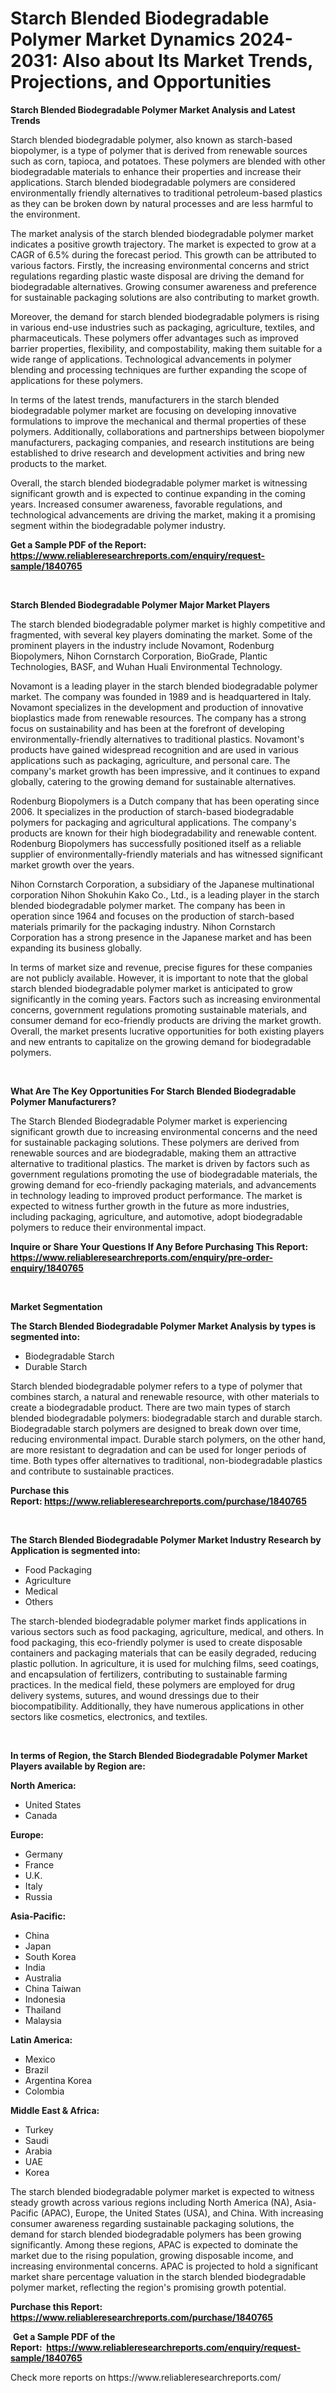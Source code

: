 <p><h1>Starch Blended Biodegradable Polymer Market Dynamics 2024-2031: Also about Its Market Trends, Projections, and Opportunities</h1></p><p><strong>Starch Blended Biodegradable Polymer Market Analysis and Latest Trends</strong></p>
<p><p>Starch blended biodegradable polymer, also known as starch-based biopolymer, is a type of polymer that is derived from renewable sources such as corn, tapioca, and potatoes. These polymers are blended with other biodegradable materials to enhance their properties and increase their applications. Starch blended biodegradable polymers are considered environmentally friendly alternatives to traditional petroleum-based plastics as they can be broken down by natural processes and are less harmful to the environment.</p><p>The market analysis of the starch blended biodegradable polymer market indicates a positive growth trajectory. The market is expected to grow at a CAGR of 6.5% during the forecast period. This growth can be attributed to various factors. Firstly, the increasing environmental concerns and strict regulations regarding plastic waste disposal are driving the demand for biodegradable alternatives. Growing consumer awareness and preference for sustainable packaging solutions are also contributing to market growth.</p><p>Moreover, the demand for starch blended biodegradable polymers is rising in various end-use industries such as packaging, agriculture, textiles, and pharmaceuticals. These polymers offer advantages such as improved barrier properties, flexibility, and compostability, making them suitable for a wide range of applications. Technological advancements in polymer blending and processing techniques are further expanding the scope of applications for these polymers.</p><p>In terms of the latest trends, manufacturers in the starch blended biodegradable polymer market are focusing on developing innovative formulations to improve the mechanical and thermal properties of these polymers. Additionally, collaborations and partnerships between biopolymer manufacturers, packaging companies, and research institutions are being established to drive research and development activities and bring new products to the market.</p><p>Overall, the starch blended biodegradable polymer market is witnessing significant growth and is expected to continue expanding in the coming years. Increased consumer awareness, favorable regulations, and technological advancements are driving the market, making it a promising segment within the biodegradable polymer industry.</p></p>
<p><strong>Get a Sample PDF of the Report:&nbsp; <a href="https://www.reliableresearchreports.com/enquiry/request-sample/1840765">https://www.reliableresearchreports.com/enquiry/request-sample/1840765</a></strong></p>
<p>&nbsp;</p>
<p><strong>Starch Blended Biodegradable Polymer Major Market Players</strong></p>
<p><p>The starch blended biodegradable polymer market is highly competitive and fragmented, with several key players dominating the market. Some of the prominent players in the industry include Novamont, Rodenburg Biopolymers, Nihon Cornstarch Corporation, BioGrade, Plantic Technologies, BASF, and Wuhan Huali Environmental Technology. </p><p>Novamont is a leading player in the starch blended biodegradable polymer market. The company was founded in 1989 and is headquartered in Italy. Novamont specializes in the development and production of innovative bioplastics made from renewable resources. The company has a strong focus on sustainability and has been at the forefront of developing environmentally-friendly alternatives to traditional plastics. Novamont's products have gained widespread recognition and are used in various applications such as packaging, agriculture, and personal care. The company's market growth has been impressive, and it continues to expand globally, catering to the growing demand for sustainable alternatives.</p><p>Rodenburg Biopolymers is a Dutch company that has been operating since 2006. It specializes in the production of starch-based biodegradable polymers for packaging and agricultural applications. The company's products are known for their high biodegradability and renewable content. Rodenburg Biopolymers has successfully positioned itself as a reliable supplier of environmentally-friendly materials and has witnessed significant market growth over the years.</p><p>Nihon Cornstarch Corporation, a subsidiary of the Japanese multinational corporation Nihon Shokuhin Kako Co., Ltd., is a leading player in the starch blended biodegradable polymer market. The company has been in operation since 1964 and focuses on the production of starch-based materials primarily for the packaging industry. Nihon Cornstarch Corporation has a strong presence in the Japanese market and has been expanding its business globally.</p><p>In terms of market size and revenue, precise figures for these companies are not publicly available. However, it is important to note that the global starch blended biodegradable polymer market is anticipated to grow significantly in the coming years. Factors such as increasing environmental concerns, government regulations promoting sustainable materials, and consumer demand for eco-friendly products are driving the market growth. Overall, the market presents lucrative opportunities for both existing players and new entrants to capitalize on the growing demand for biodegradable polymers.</p></p>
<p>&nbsp;</p>
<p><strong>What Are The Key Opportunities For Starch Blended Biodegradable Polymer Manufacturers?</strong></p>
<p><p>The Starch Blended Biodegradable Polymer market is experiencing significant growth due to increasing environmental concerns and the need for sustainable packaging solutions. These polymers are derived from renewable sources and are biodegradable, making them an attractive alternative to traditional plastics. The market is driven by factors such as government regulations promoting the use of biodegradable materials, the growing demand for eco-friendly packaging materials, and advancements in technology leading to improved product performance. The market is expected to witness further growth in the future as more industries, including packaging, agriculture, and automotive, adopt biodegradable polymers to reduce their environmental impact.</p></p>
<p><strong>Inquire or Share Your Questions If Any Before Purchasing This Report: <a href="https://www.reliableresearchreports.com/enquiry/pre-order-enquiry/1840765">https://www.reliableresearchreports.com/enquiry/pre-order-enquiry/1840765</a></strong></p>
<p>&nbsp;</p>
<p><strong>Market Segmentation</strong></p>
<p><strong>The Starch Blended Biodegradable Polymer Market Analysis by types is segmented into:</strong></p>
<p><ul><li>Biodegradable Starch</li><li>Durable Starch</li></ul></p>
<p><p>Starch blended biodegradable polymer refers to a type of polymer that combines starch, a natural and renewable resource, with other materials to create a biodegradable product. There are two main types of starch blended biodegradable polymers: biodegradable starch and durable starch. Biodegradable starch polymers are designed to break down over time, reducing environmental impact. Durable starch polymers, on the other hand, are more resistant to degradation and can be used for longer periods of time. Both types offer alternatives to traditional, non-biodegradable plastics and contribute to sustainable practices.</p></p>
<p><strong>Purchase this Report:&nbsp;<a href="https://www.reliableresearchreports.com/purchase/1840765">https://www.reliableresearchreports.com/purchase/1840765</a></strong></p>
<p>&nbsp;</p>
<p><strong>The Starch Blended Biodegradable Polymer Market Industry Research by Application is segmented into:</strong></p>
<p><ul><li>Food Packaging</li><li>Agriculture</li><li>Medical</li><li>Others</li></ul></p>
<p><p>The starch-blended biodegradable polymer market finds applications in various sectors such as food packaging, agriculture, medical, and others. In food packaging, this eco-friendly polymer is used to create disposable containers and packaging materials that can be easily degraded, reducing plastic pollution. In agriculture, it is used for mulching films, seed coatings, and encapsulation of fertilizers, contributing to sustainable farming practices. In the medical field, these polymers are employed for drug delivery systems, sutures, and wound dressings due to their biocompatibility. Additionally, they have numerous applications in other sectors like cosmetics, electronics, and textiles.</p></p>
<p>&nbsp;</p>
<p><strong>In terms of Region, the Starch Blended Biodegradable Polymer Market Players available by Region are:</strong></p>
<p>
    <p> <strong> North America: </strong>
        <ul>
            <li>United States</li>
            <li>Canada</li>
        </ul>
        </p> 
    <p> <strong> Europe: </strong>
        <ul>
            <li>Germany</li>
            <li>France</li>
            <li>U.K.</li>
            <li>Italy</li>
            <li>Russia</li>
        </ul>
        </p> 
    <p> <strong> Asia-Pacific: </strong>
        <ul>
            <li>China</li>
            <li>Japan</li>
            <li>South Korea</li>
            <li>India</li>
            <li>Australia</li>
            <li>China Taiwan</li>
            <li>Indonesia</li>
            <li>Thailand</li>
            <li>Malaysia</li>
        </ul>
        </p> 
    <p> <strong> Latin America: </strong>
        <ul>
            <li>Mexico</li>
            <li>Brazil</li>
            <li>Argentina Korea</li>
            <li>Colombia</li>
        </ul>
        </p> 
    <p> <strong> Middle East & Africa: </strong>
        <ul>
            <li>Turkey</li>
            <li>Saudi</li>
            <li>Arabia</li>
            <li>UAE</li>
            <li>Korea</li>
        </ul>
    </p>
    </p>
<p><p>The starch blended biodegradable polymer market is expected to witness steady growth across various regions including North America (NA), Asia-Pacific (APAC), Europe, the United States (USA), and China. With increasing consumer awareness regarding sustainable packaging solutions, the demand for starch blended biodegradable polymers has been growing significantly. Among these regions, APAC is expected to dominate the market due to the rising population, growing disposable income, and increasing environmental concerns. APAC is projected to hold a significant market share percentage valuation in the starch blended biodegradable polymer market, reflecting the region's promising growth potential.</p></p>
<p><strong>Purchase this Report: <a href="https://www.reliableresearchreports.com/purchase/1840765">https://www.reliableresearchreports.com/purchase/1840765</a></strong></p>
<p>&nbsp;<strong>Get a Sample PDF of the Report:&nbsp;&nbsp;<a href="https://www.reliableresearchreports.com/enquiry/request-sample/1840765">https://www.reliableresearchreports.com/enquiry/request-sample/1840765</a></strong></p>
<p><strong></strong></p>
<p>Check more reports on https://www.reliableresearchreports.com/</p>